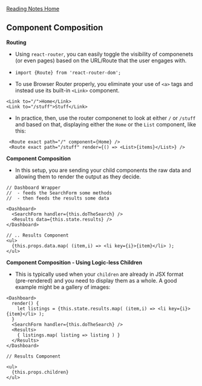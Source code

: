 [Reading Notes Home](https://d-d-wolfe.github.io/reading-notes/)

## Component Composition

**Routing**

- Using `react-router`, you can easily toggle the visibility of componenets (or even pages) based on the URL/Route that the user engages with.

- `import {Route} from 'react-router-dom';`

- To use Browser Router properly, you eliminate your use of `<a>` tags and instead use its built-in `<Link>` component.

```
<Link to="/">Home</Link>
<Link to="/stuff">Stuff</Link>
```

- In practice, then, use the router componenet to look at either `/` or `/stuff` and based on that, displaying either the `Home` or the `List` component, like this:

```
 <Route exact path="/" component={Home} />
 <Route exact path="/stuff" render={() => <List>{items}</List>} />
```

**Component Composition**

- In this setup, you are sending your child components the raw data and allowing them to render the output as they decide.

```
// Dashboard Wrapper
//  - feeds the SearchForm some methods
//  - then feeds the results some data

<Dashboard>
  <SearchForm handler={this.doTheSearch} />
  <Results data={this.state.results} />
</Dashboard>

// .. Results Component
<ul>
  {this.props.data.map( (item,i) => <li key={i}>{item}</li> );
</ul>

```

**Component Composition - Using Logic-less Children**

- This is typically used when your `children` are already in JSX format (pre-rendered) and you need to display them as a whole. A good example might be a gallery of images:

```
<Dashboard>
  render() {
    let listings = {this.state.results.map( (item,i) => <li key={i}>{item}</li> );
  }
  <SearchForm handler={this.doTheSearch} />
  <Results>
    { listings.map( listing => listing ) }
  </Results>
</Dashboard>

// Results Component

<ul>
  {this.props.children}
</ul>
```